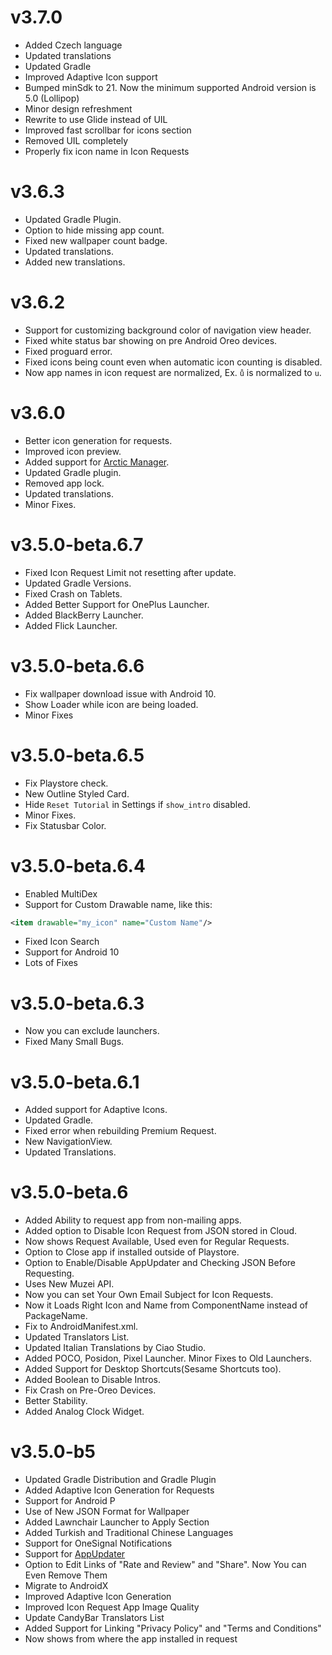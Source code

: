 # v3.7.0
- Added Czech language
- Updated translations
- Updated Gradle
- Improved Adaptive Icon support
- Bumped minSdk to 21. Now the minimum supported Android version is 5.0 (Lollipop)
- Minor design refreshment
- Rewrite to use Glide instead of UIL
- Improved fast scrollbar for icons section
- Removed UIL completely
- Properly fix icon name in Icon Requests

# v3.6.3
- Updated Gradle Plugin.
- Option to hide missing app count.
- Fixed new wallpaper count badge.
- Updated translations.
- Added new translations.

# v3.6.2
- Support for customizing background color of navigation view header.
- Fixed white status bar showing on pre Android Oreo devices.
- Fixed proguard error.
- Fixed icons being count even when automatic icon counting is disabled.
- Now app names in icon request are normalized, Ex. `ů` is normalized to `u`.

# v3.6.0
- Better icon generation for requests.
- Improved icon preview.
- Added support for [Arctic Manager](https://arcticmanager.com).
- Updated Gradle plugin.
- Removed app lock.
- Updated translations.
- Minor Fixes.

# v3.5.0-beta.6.7
- Fixed Icon Request Limit not resetting after update.
- Updated Gradle Versions.
- Fixed Crash on Tablets.
- Added Better Support for OnePlus Launcher.
- Added BlackBerry Launcher.
- Added Flick Launcher.


# v3.5.0-beta.6.6
- Fix wallpaper download issue with Android 10.
- Show Loader while icon are being loaded.
- Minor Fixes

# v3.5.0-beta.6.5
- Fix Playstore check.
- New Outline Styled Card.
- Hide `Reset Tutorial` in Settings if `show_intro` disabled.
- Minor Fixes.
- Fix Statusbar Color.

# v3.5.0-beta.6.4
- Enabled MultiDex
- Support for Custom Drawable name, like this:
```xml
<item drawable="my_icon" name="Custom Name"/>
```
- Fixed Icon Search
- Support for Android 10
- Lots of Fixes

# v3.5.0-beta.6.3
- Now you can exclude launchers.
- Fixed Many Small Bugs.


# v3.5.0-beta.6.1
- Added support for Adaptive Icons.
- Updated Gradle.
- Fixed error when rebuilding Premium Request.
- New NavigationView.
- Updated Translations.

# v3.5.0-beta.6
- Added Ability to request app from non-mailing apps.
- Added option to Disable Icon Request from JSON stored in Cloud.
- Now shows Request Available, Used even for Regular Requests.
- Option to Close app if installed outside of Playstore.
- Option to Enable/Disable AppUpdater and Checking JSON Before Requesting.
- Uses New Muzei API.
- Now you can set Your Own Email Subject for Icon Requests.
- Now it Loads Right Icon and Name from ComponentName instead of PackageName.
- Fix to AndroidManifest.xml.
- Updated Translators List.
- Updated Italian Translations by Ciao Studio.
- Added POCO, Posidon, Pixel Launcher. Minor Fixes to Old Launchers.
- Added Support for Desktop Shortcuts(Sesame Shortcuts too).
- Added Boolean to Disable Intros.
- Fix Crash on Pre-Oreo Devices.
- Better Stability.
- Added Analog Clock Widget.

# v3.5.0-b5
- Updated Gradle Distribution and Gradle Plugin
- Added Adaptive Icon Generation for Requests
- Support for Android P
- Use of New JSON Format for Wallpaper
- Added Lawnchair Launcher to Apply Section
- Added Turkish and Traditional Chinese Languages
- Support for OneSignal Notifications
- Support for [AppUpdater](https://github.com/javiersantos/AppUpdater)
- Option to Edit Links of "Rate and Review" and "Share". Now You can Even Remove Them
- Migrate to AndroidX
- Improved Adaptive Icon Generation
- Improved Icon Request App Image Quality
- Update CandyBar Translators List
- Added Support for Linking "Privacy Policy" and "Terms and Conditions"
- Now shows from where the app installed in request
